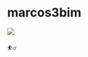 # marcos3bim
![](https://i.giphy.com/media/v1.Y2lkPTc5MGI3NjExYmdhNm81M21rcThrM3NpM3drcHFkZ3Nob215ZGdheTJ0b2kxazJ2cyZlcD12MV9pbnRlcm5hbF9naWZfYnlfaWQmY3Q9Zw/UkfUod3TFW66J2BWKK/giphy.gif)

⛹️‍♂️
